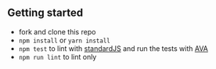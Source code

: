 ## Getting started 

- fork and clone this repo
- `npm install` or `yarn install`
- `npm test` to lint with [standardJS](https://standardjs.com) and run the tests with [AVA](https://github.com/avajs/ava) 
- `npm run lint` to lint only
